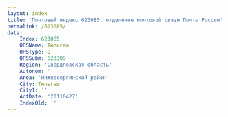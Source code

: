 ```yaml
---
layout: index
title: 'Почтовый индекс 623085: отделение почтовой связи Почты России'
permalink: /623085/
data:
    Index: 623085
    OPSName: Тюльгаш
    OPSType: О
    OPSSubm: 623309
    Region: 'Свердловская область'
    Autonom: ''
    Area: 'Нижнесергинский район'
    City: Тюльгаш
    City1: ''
    ActDate: '20110427'
    IndexOld: ''
---
```

